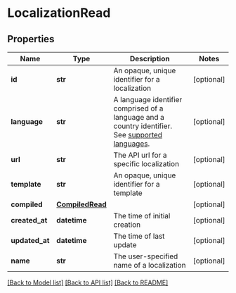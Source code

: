 # LocalizationRead

## Properties
Name | Type | Description | Notes
------------ | ------------- | ------------- | -------------
**id** | **str** | An opaque, unique identifier for a localization | [optional] 
**language** | **str** | A language identifier comprised of a language and a country identifier.  See [supported languages](https://docs.dyspatch.io/localization/supported_languages/).  | [optional] 
**url** | **str** | The API url for a specific localization | [optional] 
**template** | **str** | An opaque, unique identifier for a template | [optional] 
**compiled** | [**CompiledRead**](CompiledRead.md) |  | [optional] 
**created_at** | **datetime** | The time of initial creation | [optional] 
**updated_at** | **datetime** | The time of last update | [optional] 
**name** | **str** | The user-specified name of a localization | [optional] 

[[Back to Model list]](../README.md#documentation-for-models) [[Back to API list]](../README.md#documentation-for-api-endpoints) [[Back to README]](../README.md)


